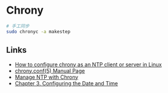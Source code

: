 # Chrony

```sh
# 手工同步
sudo chronyc -a makestep
```

## Links

- [How to configure chrony as an NTP client or server in Linux](https://www.redhat.com/sysadmin/chrony-time-services-linux)
- [chrony.conf(5) Manual Page](https://chrony-project.org/doc/3.4/chrony.conf.html)
- [Manage NTP with Chrony](https://opensource.com/article/18/12/manage-ntp-chrony)
- [Chapter 3. Configuring the Date and Time](https://access.redhat.com/documentation/en-us/red_hat_enterprise_linux/7/html/system_administrators_guide/chap-configuring_the_date_and_time)

